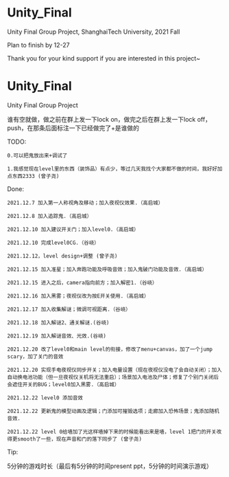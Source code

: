 # Unity_Final
Unity Final Group Project, ShanghaiTech University, 2021 Fall

Plan to finish by 12-27

Thank you for your kind support if you are interested in this project~



# Unity_Final
Unity Final Group Project

谁有空就做，做之前在群上发一下lock on，做完之后在群上发一下lock off，push，在那条后面标注一下已经做完了+是谁做的

TODO:
	
	0.可以把鬼放出来+调试了

	1.我感觉现在level里的东西（装饰品）有点少，等过几天我找个大家都不做的时间，我好好加点东西2333 (曾子尧)

Done:

	2021.12.7 加入第一人称视角及移动；加入夜视仪效果.（高启城）
	
	2021.12.8 加入追踪鬼.（高启城）
	
	2021.12.10 加入建议开关门；加入level0.（高启城）

	2021.12.10 完成level0CG.（谷峣）

	2021.12.12，level design+调整 (曾子尧)

	2021.12.15 加入准星；加入奔跑功能及呼吸音效；加入鬼破门功能及音效.（高启城）

	2021.12.15 进入之后，camera指向前方；加入解密1.（谷峣）

	2021.12.16 加入黑雾；夜视仪改为按E开关使用.（高启城）

	2021.12.17 加入收集解谜；微调可视距离.（谷峣）

	2021.12.18 加入解谜2、通关解谜.(谷峣)

	2021.12.19 加入解谜音效、光效.(谷峣)

	2021.12.20 改了level0和main level的衔接，修改了menu+canvas，加了一个jump scary，加了关门的音效
	
	2021.12.20 实现手电夜视仪同步开关；加入电量设置（现在夜视仪没电了会自动关闭）；加入自动换电池功能（但一旦夜视仪关机将无法重启）；场景加入电池及尸体；修复了个别门关闭后会遮住开关的BUG；level0加入黑雾.（高启城）

	2021.12.22 level0 添加音效
	
	2021.12.22 更新鬼的模型动画及逻辑；门添加可摧毁选项；走廊加入恐怖场景；鬼添加随机音效.

	2021.12.22 level 0给墙加了光这样墙掉下来的时候能看出来是墙，level 1把门的开关改得更smooth了一些，现在声音和门的落下同步了 (曾子尧)




Tip:

5分钟的游戏时长（最后有5分钟的时间present ppt，5分钟的时间演示游戏）


